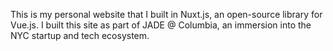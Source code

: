 This is my personal website that I built in Nuxt.js, an open-source library for Vue.js. I built this site as part of JADE @ Columbia, an immersion into the NYC startup and tech ecosystem. 
